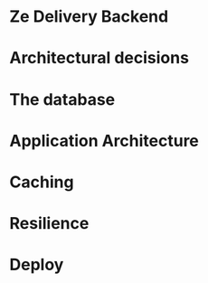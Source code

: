 # Ze Delivery Backend 


# Architectural decisions


# The database


# Application Architecture

# Caching

# Resilience

# Deploy

